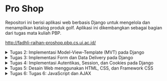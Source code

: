 # Pro Shop

Repositori ini berisi aplikasi web berbasis Django untuk mengelola dan menampilkan katalog produk golf. Aplikasi ini dikembangkan sebagai bagian dari tugas mata kuliah PBP.

http://fadhli-raihan-proshop.pbp.cs.ui.ac.id/

<details>
    <summary>Tugas 2: Implementasi Model-View-Template (MVT) pada Django</summary>

## Step by step proyek

### A. Membuat repositori baru dan inisialisasi git
1. Buat repositori baru bernama `pro-shop`
2. Pilih sebuah direktori lokal dan inisialisasi git:
    ```bash
    git init
    git remote add origin <URL>
    ```

### B. Membuat virtual environment
1. Aktifkan virtual environment:
    - **Windows**:
        ```bash
        env\Scripts\activate
        ```
    - **Linux/macOS**:
        ```bash
        source env/bin/activate
        ```
### C. Menginstall package
1. Buat file `requirements.txt` dengan isi daftar package yang diperulkan.
2. Jalankan perintah untuk menginstall package yang diperlukan:
     ```bash
    pip install -r requirements.txt
    ```

### D. Membuat proyek Django
1. Buat proyek Django baru dengan nama `pro_shop`
    ```bash
    django-admin startproject kanade_record_store
    ```
2. Buat aplikasi baru bernama `main`
    ```bash
    django-admin startapp main
    ```
3. Tambahkan `localhost` dan `127.0.0.1` ke dalam list `ALLOWED_HOSTS` pada `settings.py`
4. Tambahkan aplikasi `main` ke dalam list  `INSTALLED_APPS` pada `settings.py`
5. Tambahkan kode berikut pada file `views.py` untuk mengintegrasikan komponen MVT:
    ```python
    from django.shortcuts import render

    def show_main(request):
        context = {
            'app_name' : 'Pro Shop',
            'name': 'Fadhli Raihan Ardiansyah',
            'class': 'PBP D',
        }
        return render(request, "main.html", context)
    ```
6. Buat direktori baru bernama `templates` di dalam direktori `main`
7. Di dalam `templates` buat file `main.html`:
    ```html
    <p>{{ app_name }}</p>
    <h5>Nama: </h5>
    <p>{{ name }}</p> 
    <h5>Class: </h5>
    <p>{{ class }}</p> 
    ```
8. Buat file `urls.py` baru di direktori main kemudian isi dengan kode berikut:
    ```python
    from django.urls import path
    from main.views import show_main

    app_name = 'main'

    urlpatterns = [
        path('', show_main, name='show_main'),
    ]

9. Buka file `urls.py` **yang berada di dalam direktori proyek** dan tambahkan kode berikut:
    ```python
    ...
    from django.urls import path, include
    ...
    urlpatterns = [
        ...
        path('', include('main.urls')),
        ...
    ]
    ```
10. Di `models.py` tambahkan atribut berikut:
    ``* name = models.CharField(max_length=255)
    ``* price = models.IntegerField
    ``* description = models.TextField

11. Jalan kode berikut untuk membuat migrasi model dan menjalankannya:
    ```python
    python manage.py makemigrations
    python manage.py migrate
    ```

12. Buat proyek baru di Pacil Web Service dengan nama `proshop`
13. Pada file `settings.py` tambahkan `fadhli-raihan-proshop.pbp.cs.ui.ac.id`
14. Lakukan `git add`, `commit`, dan `push` ke repositori
15. Tambahkan remote pws ke repositroi:
    ```bash
    git remote add pws http://pbp.cs.ui.ac.id/fadhli.raihan/proshop
    git branch -M master
    git push pws master
    ```

16. Sekarang aplikasi dapat diakses dengan url `fadhli-raihan-proshop.pbp.cs.ui.ac.id`

## Bagan request client ke web aplikasi berbasis Django
![alt text](image/image-1.png)

1. Saat user mengirimkan request http ke server PWS, request tersebut akan diteruskan ke server WSGI
2. Server WSGI mengarahkan request ke aplikasi Django
3. `urls.py` mencocokkan URL dan meneruskan ke view yang sesuai
4. `views.py` memproses request dan mengambil data yang dibutuhkan dari `models.py`
5. `views.py` mengembalikan respons berupa template HTML yang kemudian dikirimkan ke user

## Fungsi Git dalam pengembangan perangkat lunak
Git berfungsi sebagai sistem kontrol yang memungkinkan developer untuk melacak perubahan kode, bekerja secara kolaboratif, mengelola berbagai versi proyek, dan mendukung penggabungan kode dari beberapa developer secara aman dan terstruktur. Git juga membantu dalam melihat riwayat perubahan, memudahkan pengembalian ke versi sebelumnya, dan memungkinkan pengembangan paralel melalui fitur branching.

## Mengapa framework Django dijadikan permulaan pembelajaran pengembangan perangkat lunak
1. Django menggunakan bahasa pemrograman Python yang relatif mudah
2. Django menyediakan arsitektur Model-View-Template (MVT) yang membantu pemula memahami konsep dasar pengembangan web dengan jelas.
3. Django menawarkan banyak fitur bawaan seperti sistem autentikasi, ORM, dan sistem administrasi yang memudahkan developer.

## Mengapa model pada Django disebut sebagai ORM?
Model pada Django disebut ORM (Object-Relational Mapping) karena Django menyediakan sistem yang secara otomatis memetakan objek-objek python (model) ke tabel-tabel di database. Dengan ORM developer dapat berinteraksi dengan data langsung menggunakan bahasa pemrograman Python tanpa menggunakan SQL.
</details>

<details>
    <summary>Tugas 3: Implementasi Form dan Data Delivery pada Django</summary>

## Mengapa kita memerlukan data delivery pada pengimplementasian sebuah platform?
Data delivery diperlukan untuk memastikan sistem terhubung dengan baik, sehingga kita bisa mengelola data dengan efisien dan memberikan pengalaman pengguna yang cepat dan responsif.

## Menurutmu, mana yang lebih baik antara XML dan JSON? Mengapa JSON lebih populer dibandingkan XML?
XML: Format data berbasis tag yang digunakan untuk menyimpan dan mentransfer data.

JSON: Format data berbasis pasangan key-value yang digunakan untuk menyimpan dan mentransfer data yang mudah dibaca manusia.

JSON relatif lebih populer dalam pengembangan web karena beberapa hal berikut:

1. JSON memiliki sintaks yang lebih sederhana dan mudah dibaca.
2. JSON umumnya menghasilkan data yang lebih kecil karena tidak memerlukan tag pembuka dan penutup.
3. JSON lebih mudah dan lebih cepat diparse.

## Jelaskan fungsi dari method is_valid() pada form Django dan mengapa kita membutuhkan method tersebut?
Method `is_valid()` berfungsi untuk memeriksa apakah data yang dikirim melalui form memenuhi semua aturan validasi yang ditentukan. Kita membutuhkan method tersebut untuk memastikan kebenaran input.

## Mengapa kita membutuhkan csrf_token saat membuat form di Django? Apa yang dapat terjadi jika kita tidak menambahkan csrf_token pada form Django? Bagaimana hal tersebut dapat dimanfaatkan oleh penyerang?

CSRF (Cross-Site Request Forgery) adalah jenis serangan dimana penyerang memanfaatkan kredensial pengguna untuk melakukan tindakan tidak sah. Dalam konteks Django, `csrf_token` membantu melindungi aplikasi web dari serangan CSRF dengan memastikan setiap permintaan yang memodifikasi data (seperti request POST) berasal dari pengguna yang sah.

Tanpa `csrf_token`, penyerang dapat membuat pengguna yang sah mengirimkan permintaan yang tidak diinginkan seperti mengubah data menggunakan kredensial pengguna yang sudah ada.

## Step-by-step implementasi checklist
### Membuat input form untuk menambahkan objek model
#### Implementasi Skeleton sebagai kerangka Views
1. Membuat direktori `templates` pada direktori utama.
2. Buat berkas HTML baru bernama `base.html` berisi kode berikut:
```html
{% load static %}
<!DOCTYPE html>
<html lang="en">
  <head>
    <meta charset="UTF-8" />
    <meta name="viewport" content="width=device-width, initial-scale=1.0" />
    {% block meta %} {% endblock meta %}
  </head>

  <body>
    {% block content %} {% endblock content %}
  </body>
</html>
```
3. Buka `settings.py` pada direktori proyek kemudian menambahkan kode berikut ke dalam variabel `TEMPLATES`:
```python
...
TEMPLATES = [
    {
        'BACKEND': 'django.template.backends.django.DjangoTemplates',
        'DIRS': [BASE_DIR / 'templates'],
        'APP_DIRS': True,
        ...
    }
]
...
```

#### Menambahkan UUID untuk objek model
1. Buka `models.py` di subdirektori `main/` kemudian ubah menjadi berikut:
```python
import uuid
from django.db import models

class ProductEntry(models.Model):
    id = models.UUIDField(primary_key=True, default=uuid.uuid4, editable=False) 
    name = models.CharField(max_length=255)
    price = models.IntegerField(default=0)
    description = models.TextField(default="")
```

2. Lakukan migrasi dengan perintah berikut:
```bash
python manage.py makemigrations
python manage.py migrate
```
#### Membuat form input
1. Buat file baru dengan nama `forms.py` kemudian tambahkan kode berikut ke dalamnya:
```python
from django.forms import ModelForm
from main.models import ProductEntry

class ProductForm(ModelForm):
    class Meta:
        model = ProductEntry
        fields = ["name", "price", "description"]
```

2. Pada file `views.py` di direktori `main` tambahkan beberapa import berikut:
```python
from django.shortcuts import render, redirect
from main.forms import ProductForm
from main.models import ProductEntry
```
3. Di file yang sama buat fungsi dengan nama `create_product_entry` yang menerima parameter request.
```python
def create_product_entry(request):
    form = ProductForm(request.POST or None)

    if form.is_valid() and request.method == "POST":
        form.save()
        return redirect('main:show_main')

    context = {'form': form}
    return render(request, "create_product_entry.html", context)
```
4. Pada file `urls.py` di direktori `main` import fungsi tadi kemudan tambahkan path url untuk mengakses fungsinya.
```python
...
from main.views import show_main, create_mood_entry
...
urlpatterns = [
    ...
    path('create-product-entry', create_product_entry, name='create_product_entry'),
]
```
5. Buat file HTML baru dengan nama `create_product_entry.html` pada direktori `main/templates`. File ini akan digunakan sebagai template untuk tampilan menambahkan produk baru.
```html
{% extends 'base.html' %} 
{% block content %}
<h1>Add New Mood Entry</h1>

<form method="POST">
  {% csrf_token %}
  <table>
    {{ form.as_table }}
    <tr>
      <td></td>
      <td>
        <input type="submit" value="Add Product" />
      </td>
    </tr>
  </table>
</form>

{% endblock %}
```
6. Mengubah file `main.html` agar menampilkan produk dalam bentuk tabel dan menambahkan tombol `Add Product` yang mengarahkan ke halaman form.
```html
{% extends 'base.html' %}
{% block content %}
<h1>Welcome to Pro Shop</h1>

<h5>Name:</h5>
<p>{{ name }}</p>

<h5>Class:</h5>
<p>{{ class }}</p>

{% if not products %}
<p>Currently, there are no products available in Pro Shop.</p>
{% else %}
<table>
  <thead>
    <tr>
      <th>Name</th>
      <th>Price</th>
      <th>Description</th>
    </tr>
  </thead>
  <tbody>
    {% for product in products %}
    <tr>
      <td>{{ product.name }}</td>
      <td>{{ product.price }}</td>
      <td>{{ product.description }}</td>
    </tr>
    {% endfor %}
  </tbody>
</table>
{% endif %}

<br />

<a href="{% url 'main:create_product_entry' %}">
  <button>Add New Product</button>
</a>

{% endblock content %}
```

### Menambahkan 4 fungsi views untuk melihat objek yang sudah ditambahkan dalam format XML, JSON, XML by ID, dan JSON by ID.

1. Buka file `views.py` di direktori `main` kemudian tambahkan import berikut:
```python
from django.http import HttpResponse
from django.core import serializers
```

2. Buat 4 fungsi baru untuk melihat objek dalam format XML, JSON, XML by ID, dan JSON by ID.

\
Mengembalikan data dengan format XML
```python
def show_xml(request):
    data = ProductEntry.objects.all()
    return HttpResponse(serializers.serialize("xml", data), content_type="application/xml")
```
Mengembalikan data dengan format JSON
```python
def show_json(request):
    data = ProductEntry.objects.all()
    return HttpResponse(serializers.serialize("json", data), content_type="application/json")
```
Mengembalikan data dengan format XML berdasarkan ID
```python
def show_xml_by_id(request, id):
    data = ProductEntry.objects.filter(pk=id)
    return HttpResponse(serializers.serialize("xml", data), content_type="application/xml")
```
Mengembalikan data dengan format JSON berdasarkan ID
```python
def show_json_by_id(request, id):
    data = ProductEntry.objects.filter(pk=id)
    return HttpResponse(serializers.serialize("json", data), content_type="application/json")
```

### Membuat routing URL untuk masing-masing views yang sudah ditambahkan

1. Ubah file `urls.py` di direktori `main` menjadi seperti berikut:
```python
from django.urls import path
from main.views import show_main, create_product_entry, show_xml, show_json, show_xml_by_id, show_json_by_id


app_name = 'main'

urlpatterns = [
    path('', show_main, name='show_main'),
    path('create-product-entry', create_product_entry, name='create_product_entry'),
    path('xml/', show_xml, name='show_xml'),
    path('json/', show_json, name='show_json'),
    path('xml/<str:id>/', show_xml_by_id, name='show_xml_by_id'),
    path('json/<str:id>/', show_json_by_id, name='show_json_by_id'),
]
```
### Push ke github dan PWS

1. Jalankan perintah berikut:
```bash
git add .
git commit -m "Tugas 3"
git push origin master
git push pws master
```

### Screenshot hasil akses URL pada Postman
1. XML
![alt text](image/ss_xml.png)

2. JSON
![alt text](image/ss_json.png)

3. XML by ID
![alt text](image/ss_xmlbyid.png)

4. JSON by ID
![alt text](image/ss_jsonbyid.png)

</details>

<details>
<summary>Tugas 4: Implementasi Autentikas, Session, dan Cookies pada Django</summary>

## Perbedaan antara `HttpResponseRedirect()` dan `redirect()`

Keduanya digunakan untuk mengarahkan user ke URL lain, tetapi ada perbedaan kecil di antara keduanya. Untuk menggunakan `HttpResponseRedirect()` kita harus memberikan URL lengkap dalam bentuk string, sedangkan `redirect()` lebih fleksibel karena kita bisa menggunakan pola URL yang didefinisikan di `urls.py`

## Jelaskan cara kerja penghubungan `product` dan `user`

Pada tugas 4 ini digunakan `ForeignKey` untuk menghubungkan `product` dan `user`

1. Import model `User` dari Django
2. Tambahkan field `ForeignKey` ke model `Product` dan hubungkan ke `User`

```python
import uuid
from django.db import models
from django.contrib.auth.models import User

class ProductEntry(models.Model):
    id = models.UUIDField(primary_key=True, default=uuid.uuid4, editable=False)  # tambahkan baris ini
    name = models.CharField(max_length=255)
    price = models.IntegerField(default=0)
    description = models.TextField(default="")
    user = models.ForeignKey(User, on_delete=models.CASCADE)

```
`ForeignKey` digunakan untuk hubungan one-to-many dimana satu user dapat memiliki banyak produk. Untuk hubungan tipe lain kita dapat menggunakan `OneToOneField` dan `ManyToManyField`

3. Ubah potongan kode pada fungsi `create_product_entry` di `views.py`
```python
def create_product_entry(request):
    form = ProductForm(request.POST or None)

    if form.is_valid() and request.method == "POST":
        product_entry = form.save(commit=False)
        product_entry.user = request.user
        product_entry.save()
        return redirect('main:show_main')

    context = {'form': form}
    return render(request, "create_product_entry.html", context)
```
Parameter `commit=False` digunakan agar kita bisa memodifikasi objek sebelum disimpan di database.

## Apa perbedaan antara authentication dan authorization, apakah yang dilakukan saat pengguna login? Jelaskan bagaimana Django mengimplementasikan kedua konsep tersebut.
Authentication: Memverifikasi identitas pengguna, biasanya menggunakan username dan password.
Authorization: Memastikan pengguna memiliki otorisasi untuk mengakses halaman tertentu atau melakukan tindakan tertentu.

Saat pengguna login, authentication terjadi lebih dahulu untuk memverifikasi identitas mereka. Jika berhasil, pengguna akan diberi authorization untuk mengakses hal-hal sesuai dengan otorisasi yang dimiliki.

Authentication pada Django dapat dilakukan dengan fungsi bawaan `authenticate()` yang biasa dipanggil di view login untuk mencocokkan username dan password dengan data di database. Setelah berhasil login, informasi sesi disimpan dalam cookies di browser user. Django menyediakan fungsi `login()` untuk mencatat sesi user dan `logout()` untuk menghapus sesi user.

Authorization pada Django menggunakan permissions dan groups. Kita juga bisa menggunakan decorator `@login_required` untuk memastikan hanya pengguna yang sudah login yang dapat mengakses `view` tertentu. 

## Bagaimana Django mengingat pengguna yang telah login? Jelaskan kegunaan lain dari cookies dan apakah semua cookies aman digunakan?

Django menggunakan cookies dan sessions untuk mengingat pengguna yang telah login.

Kegunaan lain cookies :
1. Menyimpan preferensi pengguna
2. Melacak aktivitas pengguna
3. Mengelola session

Tidak semua cookies aman digunakan. Terdapat beberapa ancaman keamanan yang menggunakan cookies:
1. Session Hijacking
Penyerang mencuri session ID yang disimpan di cookie untuk menyamar sebagai pengguna yang sah
2. Cross Site Scripting
Penyerang menginjek skrip ke dalam aplikasi web untuk membaca dan mencuri cookies yang menyimpan session ID

Untuk memastikan keamanan cookies, Django mendukung pengaturan seperti `SESSION_COOKIE_SECURE` dan `CSRF_COOKIE_SECURE`

## Step-by-step implementasi checklist
### Implementasi fungsi registrasi, login, dan logout
1. Membuat form dan fungsi registrasi di `views.py`
```python
from django.contrib.auth.forms import UserCreationForm, 
from django.contrib import messages

def register(request):
    form = UserCreationForm()

    if request.method == "POST":
        form = UserCreationForm(request.POST)
        if form.is_valid():
            form.save()
            messages.success(request, 'Your account has been successfully created!')
            return redirect('main:login')
    context = {'form':form}
    return render(request, 'register.html', context)
```
2. Membuat template baru bernama `register.html`
```html
{% extends 'base.html' %}

{% block meta %}
<title>Register</title>
{% endblock meta %}

{% block content %}

<div class="login">
  <h1>Register</h1>

  <form method="POST">
    {% csrf_token %}
    <table>
      {{ form.as_table }}
      <tr>
        <td></td>
        <td><input type="submit" name="submit" value="Daftar" /></td>
      </tr>
    </table>
  </form>

  {% if messages %}
  <ul>
    {% for message in messages %}
    <li>{{ message }}</li>
    {% endfor %}
  </ul>
  {% endif %}
</div>

{% endblock content %}
```
3. Melakukan routing URL dengan import register dan menambahkan path register ke `urlpatterns`
```python
from main.views import register
urlpatterns = [
    ...
    path('register/', register, name='register'),
    ...
]
```

4. Membuat form dan fungsi login di `views.py`
```python
from django.contrib.auth.forms import UserCreationForm, AuthenticationForm
from django.contrib.auth import authenticate, login

def login_user(request):
   if request.method == 'POST':
      form = AuthenticationForm(data=request.POST)

      if form.is_valid():
            user = form.get_user()
            login(request, user)
            return redirect('main:show_main')

   else:
      form = AuthenticationForm(request)
   context = {'form': form}
   return render(request, 'login.html', context)
```

5. Membuat template baru bernama `login.html`
```html
{% extends 'base.html' %}

{% block meta %}
<title>Login</title>
{% endblock meta %}

{% block content %}
<div class="login">
  <h1>Login</h1>

  <form method="POST" action="">
    {% csrf_token %}
    <table>
      {{ form.as_table }}
      <tr>
        <td></td>
        <td><input class="btn login_btn" type="submit" value="Login" /></td>
      </tr>
    </table>
  </form>

  {% if messages %}
  <ul>
    {% for message in messages %}
    <li>{{ message }}</li>
    {% endfor %}
  </ul>
  {% endif %} Don't have an account yet?
  <a href="{% url 'main:register' %}">Register Now</a>
</div>

{% endblock content %}
```

6. Melakukan routing URL dengan import login dan menambahkan url login ke `urlpatterns`
```python
from main.views import login_user

urlpatterns = [
   ...
   path('login/', login_user, name='login'),
]
```

7. Membuat form dan fungsi logout di `views.py`
```python
from django.contrib.auth import logout

def logout_user(request):
    logout(request)
    return redirect('main:login')
```

8. Tambahkan kode untuk membuat tombol logout di `main.html`
```html
...
<a href="{% url 'main:logout' %}">
  <button>Logout</button>
</a>
...
```

9. Melakukan routing url dengan import logout_user dan menambahkan path logout_user ke urlpatterns
```python
urlpatterns = [
   ...
   path('logout/', logout_user, name='logout'),
]
```

10. Merestriksi akses halaman main dengan cara import `login_required` dan menambahkan kode di atas `show_main`
```python
from django.contrib.auth.decorators import login_required
...
@login_required(login_url='/login')
def show_main(request):
...
```

11. Membuat dua akun pengguna dengan masin-masing tiga dummy data untuk mengisi database

### Menerapkan cookies untuk menampilkan `last login`
1. Menambahkan import `HttpResponseRedirect`, `reverse`, dan `datetime` kemudian tambahkan fungsionalitas cookie pada fungsi `login_user`
```python
import datetime
from django.http import HttpResponseRedirect
from django.urls import reverse
...
if form.is_valid():
    user = form.get_user()
    login(request, user)
    response = HttpResponseRedirect(reverse("main:show_main"))
    response.set_cookie('last_login', str(datetime.datetime.now()))
    return response
...
```

2. Tambahkan kode untuk menampilkan informasi cookie `last_login` pada fungsi `show_main`
```python
    context = {
        'app_name' : 'Pro Shop',
        'name': 'Fadhli Raihan Ardiansyah',
        'class': 'PBP D',
        'products' : product_entries,
        'last_login': request.COOKIES['last_login'],
    }
```

3. Ubah fungsi `logout_user()` agar menghapus cookie `last_login` saat pengguna logout
```python
def logout_user(request):
    logout(request)
    response = HttpResponseRedirect(reverse('main:login'))
    response.delete_cookie('last_login')
    return response
```

4. Tambahkan kode html di `main.html` agar data last login ditampilkan
```html
...
<h5>Sesi terakhir login: {{ last_login }}</h5>
...
```
### Menghubungkan model `Product` dan `User`
1. tambahkan Import model User di `models.py` kemudian pada model `ProductEntry` tambahkan kode untuk menghubungkan user dengan produk
```python
from django.contrib.auth.models import User
...
class ProductEntry(models.Model):
    ...
    user = models.ForeignKey(User, on_delete=models.CASCADE)
```

2. Buka `views.py` dan ubah kode pada fungsi `create_product_entry` menjadi berikut:
```python
def create_product_entry(request):
    form = ProductForm(request.POST or None)

    if form.is_valid() and request.method == "POST":
        product_entry = form.save(commit=False)
        product_entry.user = request.user
        product_entry.save()
        return redirect('main:show_main')

    context = {'form': form}
    return render(request, "create_product_entry.html", context)
```

3. Ubah value `product_entries` dan `context` agar menampilkan nama dan objek `product` yang terasosiasikan dengan user
```python
def show_main(request):
    product_entries = ProductEntry.objects.filter(user=request.user)
    context = {
        'app_name' : 'Pro Shop',
        'name': request.user.username,
        'class': 'PBP D',
        'products' : product_entries,
        'last_login': request.COOKIES['last_login'],
    }
    return render(request, "main.html", context)
```
4. Lakukan migrasi model dan tetapkan default value pada field user

5. Siapkan aplikasi web untuk environment production dengan import os dan mengganti variabel DEBUG di `settings.py`
```python
import os
...
PRODUCTION = os.getenv("PRODUCTION", False)
DEBUG = not PRODUCTION
```

</details>

<details>
<summary> Tugas 5: Desain Web menggunakan HTML, CSS, dan Framework CSS </summary>

## Jika terdapat beberapa CSS selector untuk suatu elemen HTML, jelaskan urutan prioritas pengambilan CSS selector tersebut!

Urutan prioritas CSS selector menggunakan scoring point dengan spesifikasi berikut:

a. Universal selector (`*`) = 0 poin

b. Elemen, Pseudo-elemen (e.g. `h1`)= 1 poin

c. CLass, pseudo-class, attribut (e.g. `.my-class`)= 10 poin

d. ID Selector (e.g. `#myID`) = 100 poin

e. Inline Style (e.g. `<p style="color: pink;">`) = 1000 poin

f. `!important` rule = tidak mempunyai poin spesifik tapi akan mengoverride semua selector lain

## Mengapa responsive design menjadi konsep yang penting dalam pengembangan aplikasi web? Berikan contoh aplikasi yang sudah dan belum menerapkan responsive design!

Responsive design akan memberikan pengguna pengalaman yang konsisten apapun perangkat yang mereka gunakan. Selain itu dengan desain responsive developer tidak perlu membuat versi web terpisah untuk desktop dan mobile.

Contoh aplikasi yang sudah menerapkan responsive design:

1. Facebook
2. Tokopedia
3. Shopee

Contoh aplikasi yang belum menerapkan responsive design:

1. Beberapa situs web pemerintah terutama yang sudah lama umurnya
2. Reddit (versi lama)

## Jelaskan perbedaan antara margin, border, dan padding, serta cara untuk mengimplementasikan ketiga hal tersebut!

Margin. border, dan padding digunakan untuk mengatur tata letak dan ruang antara elemen pada halaman web. Ketiganya mempunyai fungsi masing-masing.

Margin menentukan jarak ruang kosong antara elemen satu dan lainnya di halaman web

Cara implementasi:
```css
.element {
    margin: 20px;
}
```


Border adalah garis yang mengelilingi elemen dan terletak di antara padding dan margin. Border berfungsi sebagai batas antara elemen dan area sekitarnya.

Cara implementasi:
```css
.element {
    border: 2px solid black;
}
```

Padding adalah ruang di dalam elemen di antara margin dan border. Padding berfungsi untuk menambah jarak antara elemen dan batas di sekitarnya.

Cara implementasi:
```css
.element {
    padding: 20px;
}
```

## Jelaskan konsep flex box dan grid layout beserta kegunaannya!
Flexbox adalah sistem layout di CSS yang berguna untuk mengatur elemen secara horizontal dan vertikal.

Grid layout adalah sistem layout yang membagi kolom pada suatu website menjadi beberapa bagian. Grid layout berfungsi untuk mengatur tata letka halaman secara lebih terstruktur dan kompleks.

## Step-by-step implementasi checklist

### Implementasi fungsi untuk menghapus dan mengedit produk

1. Tambahkan fungsi `edit_product` di `views.py`
```python
def edit_product(request, id):
    product = ProductEntry.objects.get(pk = id)

    form = ProductForm(request.POST or None, instance=product)

    if form.is_valid() and request.method == "POST":
        form.save()
        return HttpResponseRedirect(reverse('main:show_main'))

    context = {'form': form}
    return render(request, "edit_product.html", context)
```

2. Tambahkan import `reverse` dan `HTTPResponseRedirect` di file yang sama
```python
from django.shortcuts import .., reverse
from django.http import .., HttpResponseRedirect
```

3. Menambahkan `edit_product.html` dengan menerapkan styling

4. import fungsi `edit_product` di `urls.py` dan tambahkan path urlnya ke `urlpatterns`

5. Pada `main.html` tambahkan tombol untuk mengedit produk

6. Tambahkan fungsi `delete_product` pada views.py
```python
def delete_product(request, id):
    product = ProductEntry.objects.get(pk = id)
    product.delete()
    return HttpResponseRedirect(reverse('main:show_main'))
```
7. Import fungsi `delete_product` ke dalam `urls.py`
dan tambahkan path url ke `urlpatterns`

8. Tambahkan tombol untuk menghapus produk di `main.html`

### Kustomisasi halaman product menjadi lebih menarik dan responsive
1. Tambahkan middleware WhiteNoise di `settings.py`
2. Konfigurasi variabel berikut di file yang sama
```python
...
STATIC_URL = '/static/'
if DEBUG:
    STATICFILES_DIRS = [
        BASE_DIR / 'static' 
    ]
else:
    STATIC_ROOT = BASE_DIR / 'static'
...
```
3. Membuat folder `global.css` di direktori `static/css`

4. Modifikasi file `base.html` untuk menambahkan file `global.css` ke dalamnya

5. Tambahkan beberapa styling di dalam `global.css` seperti warna untuk focus input

6. Aplikasikan styling ke halaman login, register, dan home

7. Membuat file `card_product.html` dan aplikasikan styling serta kode yang diperlukan

8. Masukkan foto ke dalam folder baru `static/images` yang akan ditampilkan saat produk masih kosong

9. Modifikasi `main.html` untuk memasukkan semua file html yang telah dibuat tadi

10. Tambahkan styling ke file `create_mood_entry.html` dan `edit_product.html`

11. Buat file `navbar.html` yang berisi tautan ke halaman-halaman lain kemudian tambahkan styling
</details>

<details>
<summary> Tugas 6: Tugas 6: JavaScript dan AJAX
</summary>

## Jelaskan manfaat dari penggunaan JavaScript dalam pengembangan aplikasi web!
1. Menambah elemen interaktif di web

2. Meningkatkan kinerja aplikasi karena dengan JavaScript sebagian pemrosesan dapat dilakukan di sisi klien sehingga mengurangi beban server

3. JavaScript didukung oleh banyak library dan framework sehingga memudahkan pengembangan

4. JavaScript memungkinkan pemrograman asynchronous yang memudahkan pengelolaan operasi yang memakan waktu tanpa menghalangi pengalaman pengguna

5. JavaScript memudahkan integrasi dengan berbagai API

## Jelaskan fungsi dari penggunaan `await` ketika kita menggunakan `fetch()`! Apa yang akan terjadi jika kita tidak menggunakan `await`?\

Fungsinya adalah untuk menunggu hasil dari operasi asynchronous sebelum melanjutkan ke kode berikutnya. Jika tidak menggunakan `await` maka eksekusi kode akan terus berlanjut tanpa menunggu respons dari `fetch()` sehingga kita mungkin tidak mendapatkan data respons yang diperlukan.

## Mengapa kita perlu menggunakan decorator `csrf_exempt` pada view yang akan digunakan untuk AJAX POST?

Karena di AJAX POST kita tidak mengirimkan token CSRF sehingga jika tidak menggunakan decorator `csrf_exempt` secara otomatis permintaan akan ditolak oleh server

## Pada tutorial PBP minggu ini, pembersihan data input pengguna dilakukan di belakang (backend) juga. Mengapa hal tersebut tidak dilakukan di frontend saja?

Karena jika kita melakukan pembersihan di backend, masih terdapat celah keamanan yang dapat dimanfaatkan oleh penyerang

## Jelaskan bagaimana cara kamu mengimplementasikan checklist di atas secara step-by-step (bukan hanya sekadar mengikuti tutorial)!

### AJAX GET
1. Modifikasi kode di `views.py` agar kita mengambil objek produk dari endpoint `/json`
2. Ubah blok kode kondisional di `main.html` dengan berikut:
```html
<div id="mood_entry_cards"></div>
```
3. Buat blok `<script>` dan tambahkan fungsi `getProductEntries` di dalamnya
4. Buat fungsi `refreshProductEntries` di dalam blok tadi yang berfungsi untuk menampilkan produk terbaru tanpa reload halaman

### AJAX POST
1.  Import `csrf_exempt` dan `require_POST` pada `views.py`
2. Buat fungsi baru di `views.py` dengan nama `add_product_entry_AJAX`
3. Tambahkan routing fungsi tadi ke `urls.py`
4. Tambahkan kode untuk membuat modal sebagai form
5. Tambahkan kode javascript untuk mendukung modal tersebut
6. Tambahkan tombol untuk melakukan penambahan produk dengan AJAX
</details>